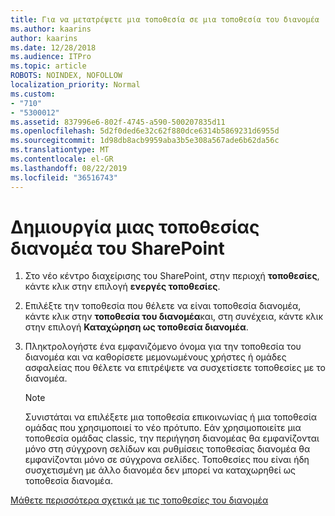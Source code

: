 ```yaml
---
title: Για να μετατρέψετε μια τοποθεσία σε μια τοποθεσία του διανομέα
ms.author: kaarins
author: kaarins
ms.date: 12/28/2018
ms.audience: ITPro
ms.topic: article
ROBOTS: NOINDEX, NOFOLLOW
localization_priority: Normal
ms.custom:
- "710"
- "5300012"
ms.assetid: 837996e6-802f-4745-a590-500207835d11
ms.openlocfilehash: 5d2f0ded6e32c62f880dce6314b5869231d6955d
ms.sourcegitcommit: 1d98db8acb9959aba3b5e308a567ade6b62da56c
ms.translationtype: MT
ms.contentlocale: el-GR
ms.lasthandoff: 08/22/2019
ms.locfileid: "36516743"
---
```

# <a name="create-a-sharepoint-hub-site"></a>Δημιουργία μιας τοποθεσίας διανομέα του SharePoint

1. Στο νέο κέντρο διαχείρισης του SharePoint, στην περιοχή **τοποθεσίες**, κάντε κλικ στην επιλογή **ενεργές τοποθεσίες**.

2. Επιλέξτε την τοποθεσία που θέλετε να είναι τοποθεσία διανομέα, κάντε κλικ στην **τοποθεσία του διανομέα**και, στη συνέχεια, κάντε κλικ στην επιλογή **Καταχώρηση ως τοποθεσία διανομέα**.

3. Πληκτρολογήστε ένα εμφανιζόμενο όνομα για την τοποθεσία του διανομέα και να καθορίσετε μεμονωμένους χρήστες ή ομάδες ασφαλείας που θέλετε να επιτρέψετε να συσχετίσετε τοποθεσίες με το διανομέα.

    > [!NOTE]
    >  Συνιστάται να επιλέξετε μια τοποθεσία επικοινωνίας ή μια τοποθεσία ομάδας που χρησιμοποιεί το νέο πρότυπο. Εάν χρησιμοποιείτε μια τοποθεσία ομάδας classic, την περιήγηση διανομέας θα εμφανίζονται μόνο στη σύγχρονη σελίδων και ρυθμίσεις τοποθεσίας διανομέα θα εμφανίζονται μόνο σε σύγχρονα σελίδες. Τοποθεσίες που είναι ήδη συσχετισμένη με άλλο διανομέα δεν μπορεί να καταχωρηθεί ως τοποθεσία διανομέα.
  
[Μάθετε περισσότερα σχετικά με τις τοποθεσίες του διανομέα](https://go.microsoft.com/fwlink/?linkid=869149)
  